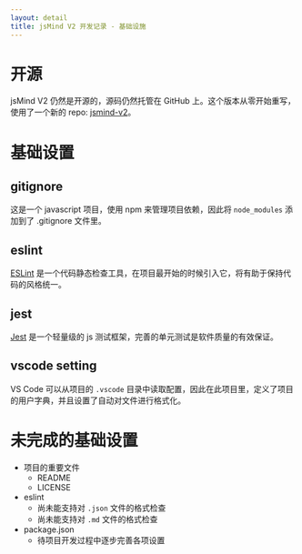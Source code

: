 ```yaml
---
layout: detail
title: jsMind V2 开发记录 - 基础设施
---
```


# 开源
jsMind V2 仍然是开源的，源码仍然托管在 GitHub 上。这个版本从零开始重写，使用了一个新的 repo: [jsmind-v2](https://github.com/hizzgdev/jsmind-v2)。

# 基础设置

## gitignore
这是一个 javascript 项目，使用 npm 来管理项目依赖，因此将 `node_modules` 添加到了 .gitignore 文件里。

## eslint
[ESLint](https://eslint.org/) 是一个代码静态检查工具，在项目最开始的时候引入它，将有助于保持代码的风格统一。

## jest
[Jest](https://jestjs.io/) 是一个轻量级的 js 测试框架，完善的单元测试是软件质量的有效保证。

## vscode setting
VS Code 可以从项目的 `.vscode` 目录中读取配置，因此在此项目里，定义了项目的用户字典，并且设置了自动对文件进行格式化。

# 未完成的基础设置

- 项目的重要文件
    - README
    - LICENSE
- eslint
    - 尚未能支持对 `.json` 文件的格式检查
    - 尚未能支持对 `.md` 文件的格式检查
- package.json
    - 待项目开发过程中逐步完善各项设置
